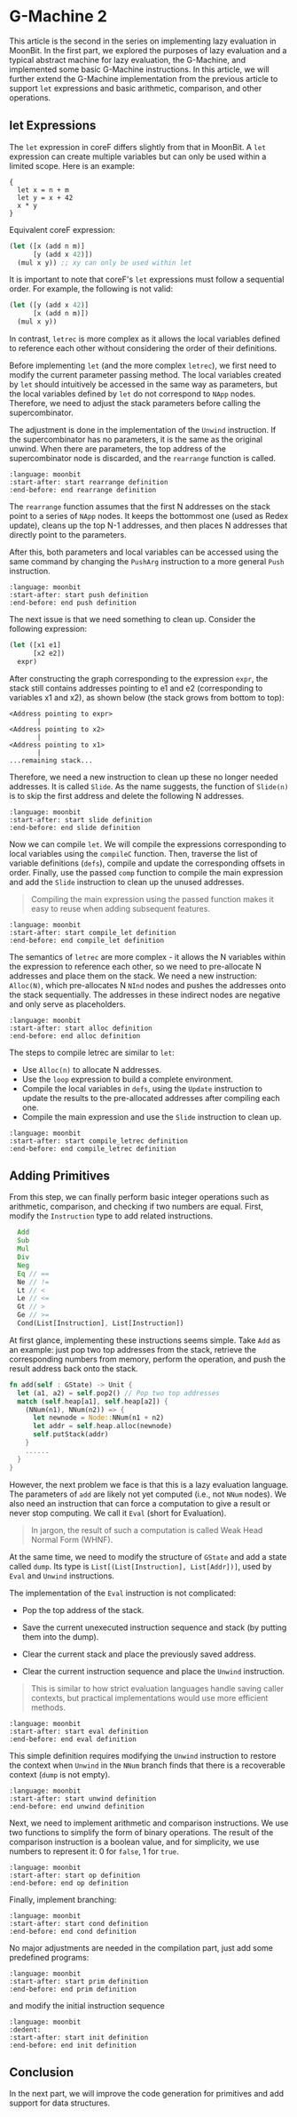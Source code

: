 # G-Machine 2

This article is the second in the series on implementing lazy evaluation in MoonBit. In the first part, we explored the purposes of lazy evaluation and a typical abstract machine for lazy evaluation, the G-Machine, and implemented some basic G-Machine instructions. In this article, we will further extend the G-Machine implementation from the previous article to support `let` expressions and basic arithmetic, comparison, and other operations.

## let Expressions

The `let` expression in coreF differs slightly from that in MoonBit. A `let` expression can create multiple variables but can only be used within a limited scope. Here is an example:

```moonbit
{
  let x = n + m
  let y = x + 42
  x * y
}
```

Equivalent coreF expression:

```clojure
(let ([x (add n m)]
      [y (add x 42)])
  (mul x y)) ;; xy can only be used within let
```

It is important to note that coreF's `let` expressions must follow a sequential order. For example, the following is not valid:

```clojure
(let ([y (add x 42)]
      [x (add n m)])
  (mul x y))
```

In contrast, `letrec` is more complex as it allows the local variables defined to reference each other without considering the order of their definitions.

Before implementing `let` (and the more complex `letrec`), we first need to modify the current parameter passing method. The local variables created by `let` should intuitively be accessed in the same way as parameters, but the local variables defined by `let` do not correspond to `NApp` nodes. Therefore, we need to adjust the stack parameters before calling the supercombinator.

The adjustment is done in the implementation of the `Unwind` instruction. If the supercombinator has no parameters, it is the same as the original unwind. When there are parameters, the top address of the supercombinator node is discarded, and the `rearrange` function is called.

```{literalinclude} /sources/gmachine/src/part2/vm.mbt
:language: moonbit
:start-after: start rearrange definition
:end-before: end rearrange definition
```

The `rearrange` function assumes that the first N addresses on the stack point to a series of `NApp` nodes. It keeps the bottommost one (used as Redex update), cleans up the top N-1 addresses, and then places N addresses that directly point to the parameters.

After this, both parameters and local variables can be accessed using the same command by changing the `PushArg` instruction to a more general `Push` instruction.

```{literalinclude} /sources/gmachine/src/part2/vm.mbt
:language: moonbit
:start-after: start push definition
:end-before: end push definition
```

The next issue is that we need something to clean up. Consider the following expression:

```clojure
(let ([x1 e1]
      [x2 e2])
  expr)
```

After constructing the graph corresponding to the expression `expr`, the stack still contains addresses pointing to e1 and e2 (corresponding to variables x1 and x2), as shown below (the stack grows from bottom to top):

```
<Address pointing to expr>
       |
<Address pointing to x2>
       |
<Address pointing to x1>
       |
...remaining stack...
```

Therefore, we need a new instruction to clean up these no longer needed addresses. It is called `Slide`. As the name suggests, the function of `Slide(n)` is to skip the first address and delete the following N addresses.

```{literalinclude} /sources/gmachine/src/part2/vm.mbt
:language: moonbit
:start-after: start slide definition
:end-before: end slide definition
```

Now we can compile `let`. We will compile the expressions corresponding to local variables using the `compileC` function. Then, traverse the list of variable definitions (`defs`), compile and update the corresponding offsets in order. Finally, use the passed `comp` function to compile the main expression and add the `Slide` instruction to clean up the unused addresses.

> Compiling the main expression using the passed function makes it easy to reuse when adding subsequent features.

```{literalinclude} /sources/gmachine/src/part2/compile.mbt
:language: moonbit
:start-after: start compile_let definition
:end-before: end compile_let definition
```

The semantics of `letrec` are more complex - it allows the N variables within the expression to reference each other, so we need to pre-allocate N addresses and place them on the stack. We need a new instruction: `Alloc(N)`, which pre-allocates N `NInd` nodes and pushes the addresses onto the stack sequentially. The addresses in these indirect nodes are negative and only serve as placeholders.

```{literalinclude} /sources/gmachine/src/part2/vm.mbt
:language: moonbit
:start-after: start alloc definition
:end-before: end alloc definition
```

The steps to compile letrec are similar to `let`:

- Use `Alloc(n)` to allocate N addresses.
- Use the `loop` expression to build a complete environment.
- Compile the local variables in `defs`, using the `Update` instruction to update the results to the pre-allocated addresses after compiling each one.
- Compile the main expression and use the `Slide` instruction to clean up.

```{literalinclude} /sources/gmachine/src/part2/compile.mbt
:language: moonbit
:start-after: start compile_letrec definition
:end-before: end compile_letrec definition
```

## Adding Primitives

From this step, we can finally perform basic integer operations such as arithmetic, comparison, and checking if two numbers are equal. First, modify the `Instruction` type to add related instructions.

```rust
  Add
  Sub
  Mul
  Div
  Neg
  Eq // ==
  Ne // !=
  Lt // <
  Le // <=
  Gt // >
  Ge // >=
  Cond(List[Instruction], List[Instruction])
```

At first glance, implementing these instructions seems simple. Take `Add` as an example: just pop two top addresses from the stack, retrieve the corresponding numbers from memory, perform the operation, and push the result address back onto the stack.

```rust
fn add(self : GState) -> Unit {
  let (a1, a2) = self.pop2() // Pop two top addresses
  match (self.heap[a1], self.heap[a2]) {
    (NNum(n1), NNum(n2)) => {
      let newnode = Node::NNum(n1 + n2)
      let addr = self.heap.alloc(newnode)
      self.putStack(addr)
    }
    ......
  }
}
```

However, the next problem we face is that this is a lazy evaluation language. The parameters of `add` are likely not yet computed (i.e., not `NNum` nodes). We also need an instruction that can force a computation to give a result or never stop computing. We call it `Eval` (short for Evaluation).

> In jargon, the result of such a computation is called Weak Head Normal Form (WHNF).

At the same time, we need to modify the structure of `GState` and add a state called `dump`. Its type is `List[(List[Instruction], List[Addr])]`, used by `Eval` and `Unwind` instructions.

The implementation of the `Eval` instruction is not complicated:

- Pop the top address of the stack.

- Save the current unexecuted instruction sequence and stack (by putting them into the dump).

- Clear the current stack and place the previously saved address.

- Clear the current instruction sequence and place the `Unwind` instruction.

> This is similar to how strict evaluation languages handle saving caller contexts, but practical implementations would use more efficient methods.

```{literalinclude} /sources/gmachine/src/part2/vm.mbt
:language: moonbit
:start-after: start eval definition
:end-before: end eval definition
```

This simple definition requires modifying the `Unwind` instruction to restore the context when `Unwind` in the `NNum` branch finds that there is a recoverable context (`dump` is not empty).

```{literalinclude} /sources/gmachine/src/part2/vm.mbt
:language: moonbit
:start-after: start unwind definition
:end-before: end unwind definition
```

Next, we need to implement arithmetic and comparison instructions. We use two functions to simplify the form of binary operations. The result of the comparison instruction is a boolean value, and for simplicity, we use numbers to represent it: 0 for `false`, 1 for `true`.

```{literalinclude} /sources/gmachine/src/part2/vm.mbt
:language: moonbit
:start-after: start op definition
:end-before: end op definition
```

Finally, implement branching:

```{literalinclude} /sources/gmachine/src/part2/vm.mbt
:language: moonbit
:start-after: start cond definition
:end-before: end cond definition
```

No major adjustments are needed in the compilation part, just add some predefined programs:

```{literalinclude} /sources/gmachine/src/part2/compile.mbt
:language: moonbit
:start-after: start prim definition
:end-before: end prim definition
```

and modify the initial instruction sequence

```{literalinclude} /sources/gmachine/src/part2/top.mbt
:language: moonbit
:dedent:
:start-after: start init definition
:end-before: end init definition
```

## Conclusion

In the next part, we will improve the code generation for primitives and add support for data structures.
